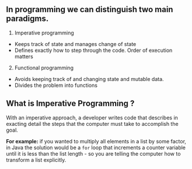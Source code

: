 ## In programming we can distinguish two main paradigms.

 1. Imperative programming
 - Keeps track of state and manages change of state
 - Defines exactly how to step through the code. Order of execution matters

 2. Functional programming
-   Avoids keeping track of and changing state and mutable data.
-   Divides the problem into functions


## What is Imperative Programming ?

With an imperative approach, a developer writes code that describes in exacting detail the steps that the computer must take to accomplish the goal.

**For example:** if you wanted to multiply all elements in a list by some factor, in Java the solution would be a `for` loop that increments a counter variable until it is less than the list length - so you are telling the computer how to transform a list explicitly.


<!--stackedit_data:
eyJoaXN0b3J5IjpbMjEyNTY1NTIwNSwtMTE1MDQxMjExNiw5MD
cxMjc2NzMsLTIwODg3NDY2MTIsMjAzOTYzNTYyLC03MTA1Mjg3
MCwtMTc0NjI1ODMxMywtMTAzNDM1NjUxNywxNDI4OTk3NzI4LC
02NTQyMTE2MTAsNjQ1MTE5ODgzLC04NTk1NDQ0MTksOTY1NjM3
NDczLC0xMzgyMTE1MzQxLDMwODczMDUzOSwtMTM0MjIzMjE4LD
gxOTE1NTE4MCwtMTY4NTk0NDUxMiw4NDE3MTg2MjIsNjE0NjAx
NTg4XX0=
-->